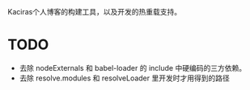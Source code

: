 Kaciras个人博客的构建工具，以及开发的热重载支持。

# TODO

* 去除 nodeExternals 和 babel-loader 的 include 中硬编码的三方依赖。
* 去除 resolve.modules 和 resolveLoader 里开发时才用得到的路径
